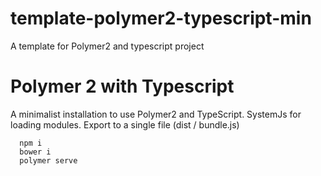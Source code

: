 # template-polymer2-typescript-min
A template for Polymer2 and typescript project

Polymer 2 with Typescript
========

A minimalist installation to use Polymer2 and TypeScript.
SystemJs for loading modules.
Export to a single file (dist / bundle.js)


```
  npm i
  bower i
  polymer serve
```
